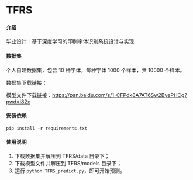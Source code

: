 # TFRS

#### 介绍

毕业设计：基于深度学习的印刷字体识别系统设计与实现

#### 数据集

个人自建数据集，包含 10 种字体，每种字体 1000 个样本，共 10000 个样本。

数据集下载链接：

模型文件下载链接：https://pan.baidu.com/s/1-CFPdk8A7AT6Sw2ByePHCg?pwd=i82x

#### 安装依赖

```
pip install -r requirements.txt
```

#### 使用说明

1. 下载数据集并解压到 TFRS/data 目录下；
2. 下载模型文件并解压到 TFRS/models 目录下；
3. 运行 `python TFRS_predict.py`，即可开始预测。